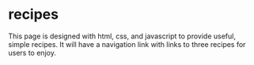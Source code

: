 # recipes

This page is designed with html, css, and javascript to provide useful, simple recipes. It will have a navigation link with links to three recipes for users to enjoy.
